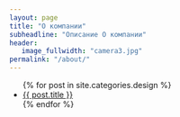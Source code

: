 ```yaml
---
layout: page
title: "О компании"
subheadline: "Описание О компании"
header:
   image_fullwidth: "camera3.jpg"
permalink: "/about/"
---
```

<ul>
    {% for post in site.categories.design %}
    <li><a href="{{ site.url }}{{ site.baseurl }}{{ post.url }}">{{ post.title }}</a></li>
    {% endfor %}
</ul>